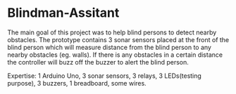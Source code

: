 # Blindman-Assitant

The main goal of this project was to help blind persons to detect nearby obstacles. The prototype contains 3 sonar sensors placed at the front of the blind person which will measure distance from the blind person to any nearby obstacles (eg. walls). If there is any obstacles in a certain distance the controller will buzz off the buzzer to alert the blind person.

Expertise: 1 Arduino Uno, 3 sonar sensors, 3 relays, 3 LEDs(testing purpose), 3 buzzers, 1 breadboard, some wires.

